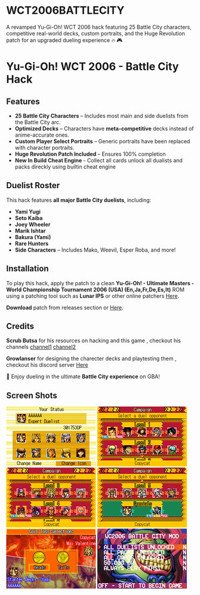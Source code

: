 # WCT2006BATTLECITY
A revamped Yu-Gi-Oh! WCT 2006 hack featuring 25 Battle City characters, competitive real-world decks, custom portraits, and the Huge Revolution patch for an upgraded dueling experience 🔥 🎮
# Yu-Gi-Oh! WCT 2006 - Battle City Hack

## Features
- **25 Battle City Characters** – Includes most main and side duelists from the Battle City arc.
- **Optimized Decks** – Characters have **meta-competitive** decks instead of anime-accurate ones.
- **Custom Player Select Portraits** – Generic portraits have been replaced with character portraits.
- **Huge Revolution Patch Included** – Ensures 100% completion
- **New In Build Cheat Engine** - Collect all cards unlock all dualists and packs direckly using builtin cheat engine

## Duelist Roster
This hack features **all major Battle City duelists**, including:
- **Yami Yugi**
- **Seto Kaiba**
- **Joey Wheeler**
- **Marik Ishtar**
- **Bakura (Yami)**
- **Rare Hunters**
- **Side Characters** – Includes Mako, Weevil, Esper Roba, and more!

## Installation
To play this hack, apply the patch to a clean **Yu-Gi-Oh! - Ultimate Masters - World Championship Tournament 2006 (USA) (En,Ja,Fr,De,Es,It)** ROM using a patching tool such as **Lunar IPS** or other online patchers [Here](https://www.marcrobledo.com/RomPatcher.js/).

**Download** patch from releases section or [Here](https://github.com/aishwarya25252/WCT2006BATTLECITY/releases/download/v1.0.1/WCT2006BATTLECITY_WITHCHEATENGINE.ups).

## Credits
**Scrub Butsa** for his resources on hacking and this game , checkout his channels [channel1](https://www.youtube.com/@ScrubBusta) [channel2](https://www.youtube.com/@scrubbusted)

**Growlanser** for designing the charecter decks and playtesting them , checkout his discord server [Here](https://discord.gg/5DUeNA7wmE)

🚀 Enjoy dueling in the ultimate **Battle City experience** on GBA!

## Screen Shots
![image](screenshots/CLEAN-0.png)
![image](screenshots/CLEAN-1.png)
![image](screenshots/CLEAN-2.png)
![image](screenshots/CLEAN-3.png)
![image](screenshots/CLEAN-4.png)
![image](screenshots/HACK-0.png)
